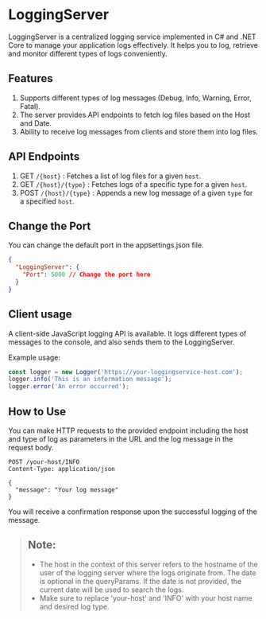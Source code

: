 ﻿# LoggingServer

LoggingServer is a centralized logging service implemented in C# and .NET Core to manage your application logs effectively. It helps you to log, retrieve and monitor different types of logs conveniently.

## Features

1. Supports different types of log messages (Debug, Info, Warning, Error, Fatal).
2. The server provides API endpoints to fetch log files based on the Host and Date.
3. Ability to receive log messages from clients and store them into log files.

## API Endpoints

1. GET `/{host}` : Fetches a list of log files for a given `host`.
2. GET `/{host}/{type}` : Fetches logs of a specific type for a given `host`.
3. POST `/{host}/{type}` : Appends a new log message of a given `type` for a specified `host`.

## Change the Port
You can change the default port in the appsettings.json file.
```json
{
  "LoggingServer": {
    "Port": 5000 // Change the port here
  }
}
```

## Client usage

A client-side JavaScript logging API is available. It logs different types of messages to the console, and also sends them to the LoggingServer.

Example usage:

```javascript
const logger = new Logger('https://your-loggingservice-host.com');
logger.info('This is an information message');
logger.error('An error occurred');
```

## How to Use

You can make HTTP requests to the provided endpoint including the host and type of log as parameters in the URL and the log message in the request body.

```http request
POST /your-host/INFO
Content-Type: application/json

{
  "message": "Your log message"
}
```

You will receive a confirmation response upon the successful logging of the message.

> ## Note:
> - The host in the context of this server refers to the hostname of the user of the logging server where the logs originate from. The date is optional in the queryParams. If the date is not provided, the current date will be used to search the logs.
> - Make sure to replace 'your-host' and 'INFO' with your host name and desired log type.


